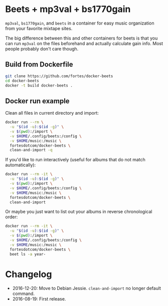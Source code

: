 # Beets + mp3val + bs1770gain

`mp3val`, `bs1770gain`, and `beets` in a container for easy music organization from your favorite mixtape sites.

The big difference between this and other containers for beets is that you can run `mp3val` on the files beforehand and actually calculate gain info. Most people probably don't care though.

## Build from Dockerfile

```sh
git clone https://github.com/fortes/docker-beets
cd docker-beets
docker -t build docker-beets .
```

## Docker run example

Clean all files in current directory and import:

```sh
docker run --rm \
  -u "$(id -u):$(id -g)" \
  -v $(pwd):/import \
  -v $HOME/.config/beets:/config \
  -v $HOME/music:/music \
  fortesdotcom/docker-beets \
  clean-and-import -q
```

If you'd like to run interactively (useful for albums that do not match automatically):

```sh
docker run --rm -it \
  -u "$(id -u):$(id -g)" \
  -v $(pwd):/import \
  -v $HOME/.config/beets:/config \
  -v $HOME/music:/music \
  fortesdotcom/docker-beets \
  clean-and-import
```

Or maybe you just want to list out your albums in reverse chronological order:

```sh
docker run --rm -it \
  -u "$(id -u):$(id -g)" \
  -v $(pwd):/import \
  -v $HOME/.config/beets:/config \
  -v $HOME/music:/music \
  fortesdotcom/docker-beets \
  beet ls -a year-
```

# Changelog

* 2016-12-20: Move to Debian Jessie. `clean-and-import` no longer default command.
* 2016-08-19: First release.
